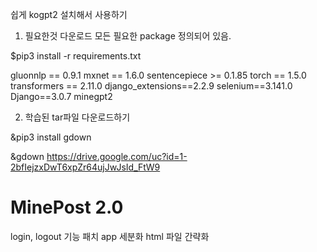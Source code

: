 쉽게 kogpt2 설치해서 사용하기

1. 필요한것 다운로드
모든 필요한 package 정의되어 있음.

$pip3 install -r requirements.txt

﻿gluonnlp == 0.9.1
mxnet == 1.6.0
sentencepiece >= 0.1.85
torch == 1.5.0
transformers == 2.11.0
django_extensions==2.2.9
selenium==3.141.0
Django==3.0.7
minegpt2

2. 학습된 tar파일 다운로드하기

&pip3 install gdown

&gdown https://drive.google.com/uc?id=1-2bfIejzxDwT6xpZr64ujJwJsId_FtW9


# MinePost 2.0

login, logout 기능 패치
app 세분화
html 파일 간략화
